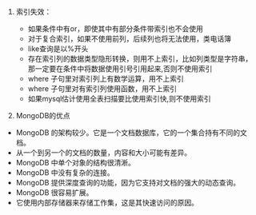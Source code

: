 1. 索引失效：
     * 如果条件中有or，即使其中有部分条件带索引也不会使用
     * 对于复合索引，如果不使用前列，后续列也将无法使用，类电话簿
     * like查询是以%开头
     * 存在索引列的数据类型隐形转换，则用不上索引，比如列类型是字符串，那一定要在条件中将数据使用引号引用起来,否则不使用索引
     * where 子句里对索引列上有数学运算，用不上索引
     * where 子句里对有索引列使用函数，用不上索引
     * 如果mysql估计使用全表扫描要比使用索引快,则不使用索引

2. MongoDB的优点
  * MongoDB 的架构较少。它是一个文档数据库，它的一个集合持有不同的文档。
  * 从一个到另一个的文档的数量，内容和大小可能有差异。
  * MongoDB 中单个对象的结构很清淅。
  * MongoDB 中没有复杂的连接。
  * MongoDB 提供深度查询的功能，因为它支持对文档的强大的动态查询。
  * MongoDB 很容易扩展。
  * 它使用内部存储器来存储工作集，这是其快速访问的原因。
